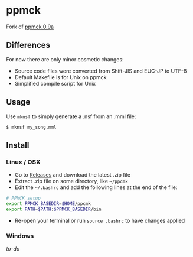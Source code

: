 # ppmck

Fork of [ppmck 0.9a](http://ppmck.web.fc2.com/ppmck.html)

## Differences

For now there are only minor cosmetic changes:

* Source code files were converted from Shift-JIS and EUC-JP to UTF-8
* Default Makefile is for Unix on ppmck
* Simplified compile script for Unix

## Usage

Use `mknsf` to simply generate a .nsf from an .mml file:

```
$ mknsf my_song.mml
```

## Install

### Linux / OSX

* Go to [Releases]() and download the latest .zip file
* Extract .zip file on some directory, like `~/ppcmk`
* Edit the `~/.bashrc` and add the following lines at the end of the file:

```bash
# PPMCK setup
export PPMCK_BASEDIR=$HOME/ppcmk
export PATH=$PATH:$PPMCK_BASEDIR/bin
```

* Re-open your terminal or run `source .bashrc` to have changes applied

### Windows

*to-do*
